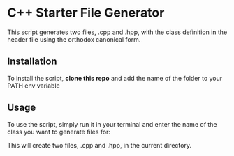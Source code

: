 # C++ Starter File Generator
This script generates two files, <classname>.cpp and <classname>.hpp, with the class definition in the header file using the orthodox canonical form.

## Installation
To install the script, **clone this repo** and add the name of the folder to your PATH env variable

## Usage
To use the script, simply run it in your terminal and enter the name of the class you want to generate files for:

This will create two files, <classname>.cpp and <classname>.hpp, in the current directory.
